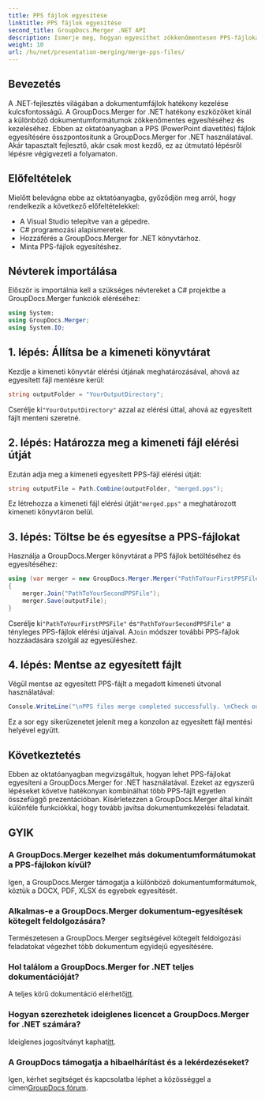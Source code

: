 ```yaml
---
title: PPS fájlok egyesítése
linktitle: PPS fájlok egyesítése
second_title: GroupDocs.Merger .NET API
description: Ismerje meg, hogyan egyesíthet zökkenőmentesen PPS-fájlokat a GroupDocs.Merger for .NET segítségével. Útmutató lépésről lépésre kódpéldákkal. Fejlessze dokumentumkezelési készségeit.
weight: 10
url: /hu/net/presentation-merging/merge-pps-files/
---
```

## Bevezetés
A .NET-fejlesztés világában a dokumentumfájlok hatékony kezelése kulcsfontosságú. A GroupDocs.Merger for .NET hatékony eszközöket kínál a különböző dokumentumformátumok zökkenőmentes egyesítéséhez és kezeléséhez. Ebben az oktatóanyagban a PPS (PowerPoint diavetítés) fájlok egyesítésére összpontosítunk a GroupDocs.Merger for .NET használatával. Akár tapasztalt fejlesztő, akár csak most kezdő, ez az útmutató lépésről lépésre végigvezeti a folyamaton.
## Előfeltételek
Mielőtt belevágna ebbe az oktatóanyagba, győződjön meg arról, hogy rendelkezik a következő előfeltételekkel:
- A Visual Studio telepítve van a gépedre.
- C# programozási alapismeretek.
- Hozzáférés a GroupDocs.Merger for .NET könyvtárhoz.
- Minta PPS-fájlok egyesítéshez.

## Névterek importálása
Először is importálnia kell a szükséges névtereket a C# projektbe a GroupDocs.Merger funkciók eléréséhez:
```csharp
using System; 
using GroupDocs.Merger;
using System.IO;
```
## 1. lépés: Állítsa be a kimeneti könyvtárat
Kezdje a kimeneti könyvtár elérési útjának meghatározásával, ahová az egyesített fájl mentésre kerül:
```csharp
string outputFolder = "YourOutputDirectory";
```
 Cserélje ki`"YourOutputDirectory"` azzal az elérési úttal, ahová az egyesített fájlt menteni szeretné.
## 2. lépés: Határozza meg a kimeneti fájl elérési útját
Ezután adja meg a kimeneti egyesített PPS-fájl elérési útját:
```csharp
string outputFile = Path.Combine(outputFolder, "merged.pps");
```
 Ez létrehozza a kimeneti fájl elérési útját`"merged.pps"` a meghatározott kimeneti könyvtáron belül.
## 3. lépés: Töltse be és egyesítse a PPS-fájlokat
Használja a GroupDocs.Merger könyvtárat a PPS fájlok betöltéséhez és egyesítéséhez:
```csharp
using (var merger = new GroupDocs.Merger.Merger("PathToYourFirstPPSFile"))
{
    merger.Join("PathToYourSecondPPSFile");
    merger.Save(outputFile);
}
```
 Cserélje ki`"PathToYourFirstPPSFile"` és`"PathToYourSecondPPSFile"` a tényleges PPS-fájlok elérési útjaival. A`Join` módszer további PPS-fájlok hozzáadására szolgál az egyesüléshez.
## 4. lépés: Mentse az egyesített fájlt
Végül mentse az egyesített PPS-fájlt a megadott kimeneti útvonal használatával:
```csharp
Console.WriteLine("\nPPS files merge completed successfully. \nCheck output in {0}", outputFolder);
```
Ez a sor egy sikerüzenetet jelenít meg a konzolon az egyesített fájl mentési helyével együtt.

## Következtetés
Ebben az oktatóanyagban megvizsgáltuk, hogyan lehet PPS-fájlokat egyesíteni a GroupDocs.Merger for .NET használatával. Ezeket az egyszerű lépéseket követve hatékonyan kombinálhat több PPS-fájlt egyetlen összefüggő prezentációban. Kísérletezzen a GroupDocs.Merger által kínált különféle funkciókkal, hogy tovább javítsa dokumentumkezelési feladatait.

## GYIK
### A GroupDocs.Merger kezelhet más dokumentumformátumokat a PPS-fájlokon kívül?
Igen, a GroupDocs.Merger támogatja a különböző dokumentumformátumok, köztük a DOCX, PDF, XLSX és egyebek egyesítését.
### Alkalmas-e a GroupDocs.Merger dokumentum-egyesítések kötegelt feldolgozására?
Természetesen a GroupDocs.Merger segítségével kötegelt feldolgozási feladatokat végezhet több dokumentum egyidejű egyesítésére.
### Hol találom a GroupDocs.Merger for .NET teljes dokumentációját?
 A teljes körű dokumentáció elérhető[itt](https://tutorials.groupdocs.com/merger/net/).
### Hogyan szerezhetek ideiglenes licencet a GroupDocs.Merger for .NET számára?
 Ideiglenes jogosítványt kaphat[itt](https://purchase.groupdocs.com/temporary-license/).
### A GroupDocs támogatja a hibaelhárítást és a lekérdezéseket?
Igen, kérhet segítséget és kapcsolatba léphet a közösséggel a címen[GroupDocs fórum](https://forum.groupdocs.com/c/merger/32).
